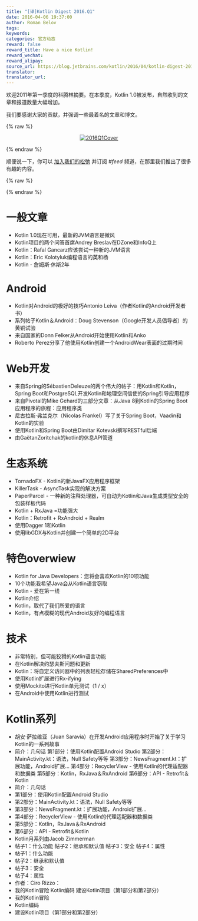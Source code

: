 ```yaml
---
title: "[译]Kotlin Digest 2016.Q1"
date: 2016-04-06 19:37:00
author: Roman Belov
tags:
keywords:
categories: 官方动态
reward: false
reward_title: Have a nice Kotlin!
reward_wechat:
reward_alipay:
source_url: https://blog.jetbrains.com/kotlin/2016/04/kotlin-digest-2016-q1/
translator:
translator_url:
---
```


欢迎2011年第一季度的科腾林摘要。在本季度，Kotlin 1.0被发布，自然收到的文章和报道数量大幅增加。

我们要感谢大家的贡献，并强调一些最着名的文章和博文。

{% raw %}
<p><center><a href="https://i0.wp.com/blog.jetbrains.com/kotlin/files/2016/04/2016Q1Cover.png" rel="attachment wp-att-3826"><img alt="2016Q1Cover" class="alignnone size-full wp-image-3826" data-recalc-dims="1" src="https://i0.wp.com/blog.jetbrains.com/kotlin/files/2016/04/2016Q1Cover.png?resize=640%2C320&amp;ssl=1"/></a></center></p>
{% endraw %}

顺便说一下，你可以 [加入我们的松弛](http://kotlinslackin.herokuapp.com/) 并订阅<em> #feed </em>频道，在那里我们推出了很多有趣的内容。

{% raw %}
<p><span id="more-3802"></span></p>
{% endraw %}

# 一般文章


* Kotlin 1.0现在可用，最新的JVM语言是微风
* Kotlin项目的两个问答首席Andrey Breslav在DZone和InfoQ上
* Kotlin：Rafal Gancarz应该尝试一种新的JVM语言
* Kotlin：Eric Kolotyluk编程语言的英和杨
* Kotlin - 詹姆斯·休斯2年

# Android


* Kotlin对Android的极好的技巧Antonio Leiva（作者Kotlin的Android开发者书）
* 系列帖子Kotlin＆Android：Doug Stevenson（Google开发人员倡导者）的黄铜试验
* 来自国家的Donn Felker从Android开始使用Kotlin和Anko
* Roberto Perez分享了他使用Kotlin创建一个AndroidWear表面的过期时间

# Web开发


* 来自Spring的SébastienDeleuze的两个伟大的帖子：用Kotlin和Kotlin，Spring Boot和PostgreSQL开发Kotlin和地理空间信使的Spring引导应用程序
* 来自Pivotal的Mike Gehard的三部分文章：从Java 8到Kotlin的Spring Boot应用程序的旅程：应用程序类
* 尼古拉斯·弗兰克尔（Nicolas Frankel）写了关于Spring Boot，Vaadin和Kotlin的实验
* 使用Kotlin和Spring Boot由Dimitar Kotevski撰写RESTful后端
* 由GaëtanZoritchak的kotlin的休息API管道

# 生态系统


* TornadoFX  -  Kotlin的新JavaFX应用程序框架
* KillerTask  -  AsyncTask实现的解决方案
* PaperParcel  - 一种新的注释处理器，可自动为Kotlin和Java生成类型安全的包装样板代码
* Kotlin + RxJava =功能强大
* Kotlin：Retrofit + RxAndroid + Realm
* 使用Dagger 1和Kotlin
* 使用libGDX与Kotlin并创建一个简单的2D平台

# 特色overwiew


* Kotlin for Java Developers：您将会喜欢Kotlin的10项功能
* 10个功能我希望Java会从Kotlin语言窃取
* Kotlin  - 爱在第一线
* Kotlin介绍
* Kotlin，取代了我们所爱的语言
* Kotlin，有点模糊的现代Android友好的编程语言

# 技术


* 非常特别，但可能狡猾的Kotlin语言功能
* 在Kotlin解决约瑟夫斯问题和更新
* Kotlin：将自定义访问器中的列表轻松存储在SharedPreferences中
* 使用Kotlin扩展进行Rx-ifying
* 使用Mockito进行Kotlin单元测试（1 / x）
* 在Android中使用Kotlin进行测试

# Kotlin系列


* 胡安·萨拉维亚（Juan Saravia）在开发Android应用程序时开始了关于学习Kotlin的一系列故事
* 简介：几句话
第1部分：使用Kotlin配置Android Studio
第2部分：MainActivity.kt：语法，Null Safety等等
第3部分：NewsFragment.kt：扩展功能，Android扩展...
第4部分：RecyclerView  - 使用Kotlin的代理适配器和数据类
第5部分：Kotlin，RxJava＆RxAndroid
第6部分：API  -  Retrofit＆Kotlin
* 简介：几句话
* 第1部分：使用Kotlin配置Android Studio
* 第2部分：MainActivity.kt：语法，Null Safety等等
* 第3部分：NewsFragment.kt：扩展功能，Android扩展...
* 第4部分：RecyclerView  - 使用Kotlin的代理适配器和数据类
* 第5部分：Kotlin，RxJava＆RxAndroid
* 第6部分：API  -  Retrofit＆Kotlin
* Kotlin月系列由Jacob Zimmerman
* 帖子1：什么功能
帖子2：继承和默认值
帖子3：安全
帖子4：属性
* 帖子1：什么功能
* 帖子2：继承和默认值
* 帖子3：安全
* 帖子4：属性
* 作者：Ciro Rizzo：
* 我的Kotlin冒险
Kotlin编码
建设Kotlin项目（第1部分和第2部分）
* 我的Kotlin冒险
* Kotlin编码
* 建设Kotlin项目（第1部分和第2部分）

